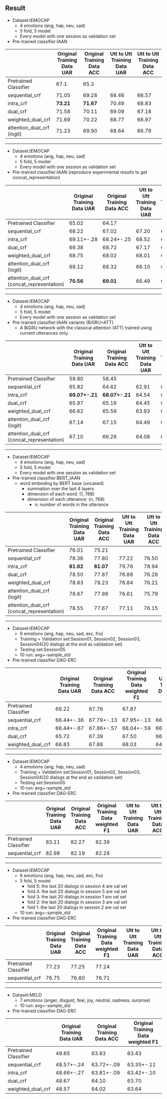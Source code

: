 ## Result
*    Dataset:IEMOCAP 
        *    4 emotions (ang, hap, neu, sad)
        *    5 fold, 5 model
        *    Every model with one session as validation set
*    Pre-trained classifier:IAAN

|| Original Training Data UAR | Original Training Data ACC |Utt to Utt Training Data UAR|Utt to Utt Training Data ACC|
| --------------------- | -------------------------- | -------------------------------- | --- | --- |
| Pretrained Classifier |67.1|65.3|||
| sequential_crf       |71.05|69.28|68.46|66.57|
| intra_crf              |**73.21**|**71.67**|70.49|68.83|
| dual_crf              |71.58|70.11|69.09|67.18|
| weighted_dual_crf     |71.69|70.22|68.77|66.97|
| attention_dual_crf (logit)    |71.23|69.90|68.64|66.79|

--------------------------------------------------
*    Dataset:IEMOCAP 
        *    4 emotions (ang, hap, neu, sad)
        *    5 fold, 5 model
        *    Every model with one session as validation set
*    Pre-trained classifier:IAAN (reproduce experimental results to get concat_representation)

|| Original Training Data UAR | Original Training Data ACC |Utt to Utt Training Data UAR|Utt to Utt Training Data ACC|
| --------------------- | -------------------------- | -------------------------------- | --- | --- |
| Pretrained Classifier |65.02|64.17|||
| sequential_crf        |68.22|67.02|67.20|65.97|
| intra_crf              |69.11+-.28|68.24+-.25|68.52|67.69|
| dual_crf              |69.38|68.72|67.17|66.01|
| weighted_dual_crf     |68.75|68.02|68.01|66.77|
| attention_dual_crf (logit)    |69.12|68.32|66.10|64.69|
| attention_dual_crf (concat_representation)    |**70.56**|**69.01**|66.49|64.89|

--------------------------------------------------
*    Dataset:IEMOCAP 
        *    4 emotions (ang, hap, neu, sad)
        *    5 fold, 5 model
        *    Every model with one session as validation set
*    Pre-trained classifier:IAAN variants (BiGRU+ATT)
        *    A BiGRU network with the classical attention (ATT) trained using current utterances only.

|| Original Training Data UAR | Original Training Data ACC |Utt to Utt Training Data UAR|Utt to Utt Training Data ACC|
| --------------------- | -------------------------- | -------------------------------- | --- | --- |
| Pretrained Classifier |59.80|58.45|||
| sequential_crf        |65.82|64.62|62.91|61.45|
| intra_crf              |**69.07+-.21**|**68.07+-.21**|64.54|63.26|
| dual_crf              |65.97|65.16|64.45|63.23|
| weighted_dual_crf     |66.62|65.56|63.93|62.65|
| attention_dual_crf (logit)    |67.14|67.15|64.49|62.57|
| attention_dual_crf (concat_representation)   |67.10|66.26|64.08|62.30|

--------------------------------------------------
*    Dataset:IEMOCAP 
        *    4 emotions (ang, hap, neu, sad)
        *    5 fold, 5 model
        *    Every model with one session as validation set
*    Pre-trained classifier:BERT_IAAN
        *    word embeding by BERT base (uncased)
                *    summation over the last 4 layers
                *    dimension of each word: (1, 768)
                *    dimension of each utterance: (n, 768)
                        *    n: number of words in the utterance

|| Original Training Data UAR | Original Training Data ACC |Utt to Utt Training Data UAR|Utt to Utt Training Data ACC|
| --------------------- | -------------------------- | -------------------------------- | --- | --- |
| Pretrained Classifier |76.01|75.21|||
| sequential_crf        |78.36|77.80|77.22|76.50|
| intra_crf              |**81.62**|**81.07**|79.76|78.94|
| dual_crf              |78.50|77.87|76.88|76.28|
| weighted_dual_crf     |78.83|78.23|76.84|76.21|
| attention_dual_crf (logit)    |78.67|77.98|76.61|75.79|
| attention_dual_crf (concat_representation)    |78.55|77.67|77.11|76.15|

--------------------------------------------------
*    Dataset:IEMOCAP 
        *    6 emotions (ang, hap, neu, sad, exc, fru)
        *    Training + Validation set:Session01, Session02, Session03, Session04(20 dialogs at the end as validation set)
        *    Testing set:Session05 
        *    10 run: avg+-sample_std
*    Pre-trained classifier:DAG-ERC

|| Original Training Data UAR | Original Training Data ACC | Original Training Data weighted F1 |Utt to Utt Training Data UAR|Utt to Utt Training Data ACC|Utt to Utt Training Data weighted F1|
| -- | -- | -- | -- | -- | -- | -- |
| Pretrained Classifier|66.22|67.76|67.87||||
| sequential_crf|66.44+-.36|67.79+-.13|67.95+-.13|66.34+-.25|67.71+-.20|67.87+-.19|
| intra_crf|66.44+-.67|67.86+-.57|68.04+-.59|66.73+-.53|68.29+-.39|68.47+-.40|
| dual_crf|65.72|67.39|67.50|66.14|68.06|68.13|
| weighted_dual_crf|66.83|67.88|68.03|64.88|67.02|67.09|

--------------------------------------------------
*    Dataset:IEMOCAP 
        *    4 emotions (ang, hap, neu, sad)
        *    Training + Validation set:Session01, Session02, Session03, Session04(20 dialogs at the end as validation set)
        *    Testing set:Session05 
        *    10 run: avg+-sample_std
*    Pre-trained classifier:DAG-ERC

|| Original Training Data UAR | Original Training Data ACC | Original Training Data weighted F1 |Utt to Utt Training Data UAR|Utt to Utt Training Data ACC|Utt to Utt Training Data weighted F1|
| -- | -- | -- | -- | -- | -- | -- |
| Pretrained Classifier|83.11|82.27|82.39||||
| sequential_crf|82.98|82.19|82.28||||

--------------------------------------------------
*    Dataset:IEMOCAP 
        *    6 emotions (ang, hap, neu, sad, exc, fru)
        *    5 fold, 5 model
                * fold 5: the last 20 dialogs in session 4 are val set
                * fold 4: the last 20 dialogs in session 5 are val set
                * fold 3: the last 20 dialogs in session 1 are val set
                * fold 2: the last 20 dialogs in session 3 are val set
                * fold 1: the last 20 dialogs in session 2 are val set
        *    10 run: avg+-sample_std
*    Pre-trained classifier:DAG-ERC

|| Original Training Data UAR | Original Training Data ACC | Original Training Data weighted F1 |Utt to Utt Training Data UAR|Utt to Utt Training Data ACC|Utt to Utt Training Data weighted F1|
| -- | -- | -- | -- | -- | -- | -- |
| Pretrained Classifier|77.23|77.25|77.24||||
| sequential_crf|76.75|76.80|76.71||||

--------------------------------------------------
*    Dataset:MELD
        *    7 emotions (anger, disgust, fear, joy, neutral, sadness, surprise)
        *    10 run: avg+-sample_std
*    Pre-trained classifier:DAG-ERC

|| Original Training Data UAR | Original Training Data ACC | Original Training Data weighted F1 |
| -- | -- | -- | -- |
| Pretrained Classifier|48.65|63.83|63.43|
| sequential_crf|48.57+-.24|63.72+-.09|63.35+-.11|
| intra_crf|48.66+-.27|63.81+-.09|63.42+-.10|
| dual_crf|48.67|64.10|63.70|
| weighted_dual_crf|48.57|64.02|63.64|